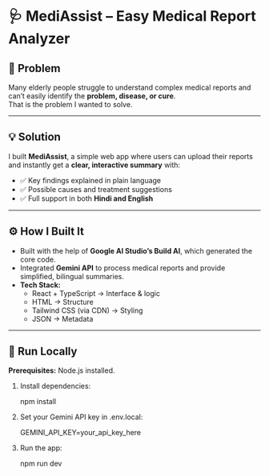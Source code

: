 # 🩺 MediAssist – Easy Medical Report Analyzer

## 📌 Problem
Many elderly people struggle to understand complex medical reports and can’t easily identify the **problem, disease, or cure**.  
That is the problem I wanted to solve.

---

## 💡 Solution
I built **MediAssist**, a simple web app where users can upload their reports and instantly get a **clear, interactive summary** with:

- ✅ Key findings explained in plain language  
- ✅ Possible causes and treatment suggestions  
- ✅ Full support in both **Hindi and English**

---

## ⚙️ How I Built It
- Built with the help of **Google AI Studio’s Build AI**, which generated the core code.  
- Integrated **Gemini API** to process medical reports and provide simplified, bilingual summaries.  
- **Tech Stack:**
  - React + TypeScript → Interface & logic  
  - HTML → Structure  
  - Tailwind CSS (via CDN) → Styling  
  - JSON → Metadata  

---

## 🚀 Run Locally
**Prerequisites:** Node.js installed.

1. Install dependencies:
   
   npm install


2. Set your Gemini API key in .env.local:

   GEMINI_API_KEY=your_api_key_here


3. Run the app:

   npm run dev


